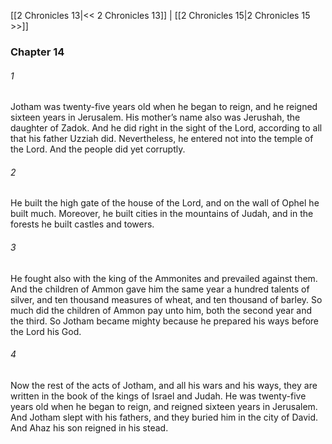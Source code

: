 [[2 Chronicles 13|<< 2 Chronicles 13]]  |  [[2 Chronicles 15|2 Chronicles 15 >>]]

### Chapter 14
###### 1
Jotham was twenty-five years old when he began to reign, and he reigned sixteen years in Jerusalem. His mother’s name also was Jerushah, the daughter of Zadok. And he did right in the sight of the Lord, according to all that his father Uzziah did. Nevertheless, he entered not into the temple of the Lord. And the people did yet corruptly.

###### 2
He built the high gate of the house of the Lord, and on the wall of Ophel he built much. Moreover, he built cities in the mountains of Judah, and in the forests he built castles and towers.

###### 3
He fought also with the king of the Ammonites and prevailed against them. And the children of Ammon gave him the same year a hundred talents of silver, and ten thousand measures of wheat, and ten thousand of barley. So much did the children of Ammon pay unto him, both the second year and the third. So Jotham became mighty because he prepared his ways before the Lord his God.

###### 4
Now the rest of the acts of Jotham, and all his wars and his ways, they are written in the book of the kings of Israel and Judah. He was twenty-five years old when he began to reign, and reigned sixteen years in Jerusalem. And Jotham slept with his fathers, and they buried him in the city of David. And Ahaz his son reigned in his stead.